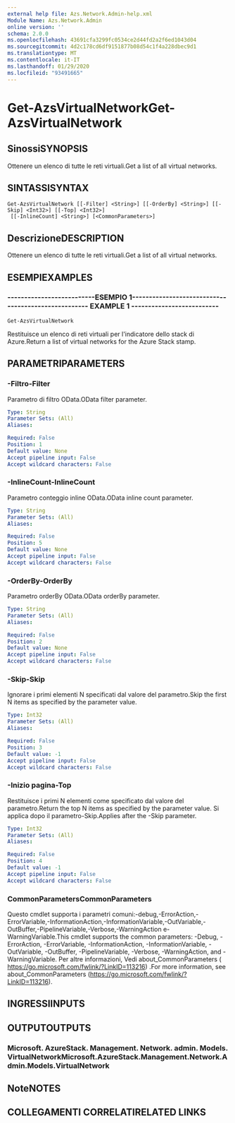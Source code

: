 ```yaml
---
external help file: Azs.Network.Admin-help.xml
Module Name: Azs.Network.Admin
online version: ''
schema: 2.0.0
ms.openlocfilehash: 43691cfa3299fc0534ce2d44fd2a2f6ed1043d04
ms.sourcegitcommit: 4d2c178cd6df9151877b08d54c1f4a228dbec9d1
ms.translationtype: MT
ms.contentlocale: it-IT
ms.lasthandoff: 01/29/2020
ms.locfileid: "93491665"
---
```

# <span data-ttu-id="0def3-101">Get-AzsVirtualNetwork</span><span class="sxs-lookup"><span data-stu-id="0def3-101">Get-AzsVirtualNetwork</span></span>

## <span data-ttu-id="0def3-102">Sinossi</span><span class="sxs-lookup"><span data-stu-id="0def3-102">SYNOPSIS</span></span>
<span data-ttu-id="0def3-103">Ottenere un elenco di tutte le reti virtuali.</span><span class="sxs-lookup"><span data-stu-id="0def3-103">Get a list of all virtual networks.</span></span>

## <span data-ttu-id="0def3-104">SINTASSI</span><span class="sxs-lookup"><span data-stu-id="0def3-104">SYNTAX</span></span>

```
Get-AzsVirtualNetwork [[-Filter] <String>] [[-OrderBy] <String>] [[-Skip] <Int32>] [[-Top] <Int32>]
 [[-InlineCount] <String>] [<CommonParameters>]
```

## <span data-ttu-id="0def3-105">Descrizione</span><span class="sxs-lookup"><span data-stu-id="0def3-105">DESCRIPTION</span></span>
<span data-ttu-id="0def3-106">Ottenere un elenco di tutte le reti virtuali.</span><span class="sxs-lookup"><span data-stu-id="0def3-106">Get a list of all virtual networks.</span></span>

## <span data-ttu-id="0def3-107">ESEMPI</span><span class="sxs-lookup"><span data-stu-id="0def3-107">EXAMPLES</span></span>

### <span data-ttu-id="0def3-108">--------------------------ESEMPIO 1--------------------------</span><span class="sxs-lookup"><span data-stu-id="0def3-108">-------------------------- EXAMPLE 1 --------------------------</span></span>
```
Get-AzsVirtualNetwork
```

<span data-ttu-id="0def3-109">Restituisce un elenco di reti virtuali per l'indicatore dello stack di Azure.</span><span class="sxs-lookup"><span data-stu-id="0def3-109">Return a list of virtual networks for the Azure Stack stamp.</span></span>

## <span data-ttu-id="0def3-110">PARAMETRI</span><span class="sxs-lookup"><span data-stu-id="0def3-110">PARAMETERS</span></span>

### <span data-ttu-id="0def3-111">-Filtro</span><span class="sxs-lookup"><span data-stu-id="0def3-111">-Filter</span></span>
<span data-ttu-id="0def3-112">Parametro di filtro OData.</span><span class="sxs-lookup"><span data-stu-id="0def3-112">OData filter parameter.</span></span>

```yaml
Type: String
Parameter Sets: (All)
Aliases: 

Required: False
Position: 1
Default value: None
Accept pipeline input: False
Accept wildcard characters: False
```

### <span data-ttu-id="0def3-113">-InlineCount</span><span class="sxs-lookup"><span data-stu-id="0def3-113">-InlineCount</span></span>
<span data-ttu-id="0def3-114">Parametro conteggio inline OData.</span><span class="sxs-lookup"><span data-stu-id="0def3-114">OData inline count parameter.</span></span>

```yaml
Type: String
Parameter Sets: (All)
Aliases: 

Required: False
Position: 5
Default value: None
Accept pipeline input: False
Accept wildcard characters: False
```

### <span data-ttu-id="0def3-115">-OrderBy</span><span class="sxs-lookup"><span data-stu-id="0def3-115">-OrderBy</span></span>
<span data-ttu-id="0def3-116">Parametro orderBy OData.</span><span class="sxs-lookup"><span data-stu-id="0def3-116">OData orderBy parameter.</span></span>

```yaml
Type: String
Parameter Sets: (All)
Aliases: 

Required: False
Position: 2
Default value: None
Accept pipeline input: False
Accept wildcard characters: False
```

### <span data-ttu-id="0def3-117">-Skip</span><span class="sxs-lookup"><span data-stu-id="0def3-117">-Skip</span></span>
<span data-ttu-id="0def3-118">Ignorare i primi elementi N specificati dal valore del parametro.</span><span class="sxs-lookup"><span data-stu-id="0def3-118">Skip the first N items as specified by the parameter value.</span></span>

```yaml
Type: Int32
Parameter Sets: (All)
Aliases: 

Required: False
Position: 3
Default value: -1
Accept pipeline input: False
Accept wildcard characters: False
```

### <span data-ttu-id="0def3-119">-Inizio pagina</span><span class="sxs-lookup"><span data-stu-id="0def3-119">-Top</span></span>
<span data-ttu-id="0def3-120">Restituisce i primi N elementi come specificato dal valore del parametro.</span><span class="sxs-lookup"><span data-stu-id="0def3-120">Return the top N items as specified by the parameter value.</span></span>
<span data-ttu-id="0def3-121">Si applica dopo il parametro-Skip.</span><span class="sxs-lookup"><span data-stu-id="0def3-121">Applies after the -Skip parameter.</span></span>

```yaml
Type: Int32
Parameter Sets: (All)
Aliases: 

Required: False
Position: 4
Default value: -1
Accept pipeline input: False
Accept wildcard characters: False
```

### <span data-ttu-id="0def3-122">CommonParameters</span><span class="sxs-lookup"><span data-stu-id="0def3-122">CommonParameters</span></span>
<span data-ttu-id="0def3-123">Questo cmdlet supporta i parametri comuni:-debug,-ErrorAction,-ErrorVariable,-InformationAction,-InformationVariable,-OutVariable,-OutBuffer,-PipelineVariable,-Verbose,-WarningAction e-WarningVariable.</span><span class="sxs-lookup"><span data-stu-id="0def3-123">This cmdlet supports the common parameters: -Debug, -ErrorAction, -ErrorVariable, -InformationAction, -InformationVariable, -OutVariable, -OutBuffer, -PipelineVariable, -Verbose, -WarningAction, and -WarningVariable.</span></span> <span data-ttu-id="0def3-124">Per altre informazioni, Vedi about_CommonParameters ( https://go.microsoft.com/fwlink/?LinkID=113216) .</span><span class="sxs-lookup"><span data-stu-id="0def3-124">For more information, see about_CommonParameters (https://go.microsoft.com/fwlink/?LinkID=113216).</span></span>

## <span data-ttu-id="0def3-125">INGRESSI</span><span class="sxs-lookup"><span data-stu-id="0def3-125">INPUTS</span></span>

## <span data-ttu-id="0def3-126">OUTPUT</span><span class="sxs-lookup"><span data-stu-id="0def3-126">OUTPUTS</span></span>

### <span data-ttu-id="0def3-127">Microsoft. AzureStack. Management. Network. admin. Models. VirtualNetwork</span><span class="sxs-lookup"><span data-stu-id="0def3-127">Microsoft.AzureStack.Management.Network.Admin.Models.VirtualNetwork</span></span>

## <span data-ttu-id="0def3-128">Note</span><span class="sxs-lookup"><span data-stu-id="0def3-128">NOTES</span></span>

## <span data-ttu-id="0def3-129">COLLEGAMENTI CORRELATI</span><span class="sxs-lookup"><span data-stu-id="0def3-129">RELATED LINKS</span></span>

